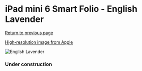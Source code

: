 # iPad mini 6 Smart Folio - English Lavender

[Return to previous page](/ipad_mini6)

[High-resolution image from Apple](https://store.storeimages.cdn-apple.com/8756/as-images.apple.com/is/MM6L3?wid=4500&hei=4500&fmt=png)

<div style="width: 384px"><img src="/everyphone/MM6L3.png" alt="English Lavender"></div>

### Under construction
